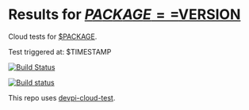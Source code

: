 # Results for [$PACKAGE==$VERSION]($DEVPI_INDEX/$PACKAGE/$VERSION)

Cloud tests for [$PACKAGE](FILL_IN_REPOSITORY_LINK).

Test triggered at: $TIMESTAMP

[![Build Status](FILL_ME_IN)](FILL_ME_IN)

[![Build status](FILL_ME_IN)](FILL_ME_IN)

This repo uses [devpi-cloud-test](https://github.com/obestwalter/devpi-cloud-test).